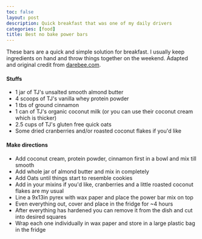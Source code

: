 ```yaml
---
toc: false
layout: post
description: Quick breakfast that was one of my daily drivers
categories: [food]
title: Best no bake power bars
---
```

These bars are a quick and simple solution for breakfast. I usually keep ingredients on hand and throw things together on the weekend. Adapted and original credit from [darebee.com](http://darebee.com/recipes/homemade-no-bake-protein-bars.html).
#### Stuffs
 - 1 jar of TJ's unsalted smooth almond butter
 - 4 scoops of TJ's vanilla whey protein powder
 - 1 tbs of ground cinnamon 
 - 1 can of TJ's organic coconut milk (or you can use their coconut cream which is thicker)
 - 2.5 cups of TJ's gluten free quick oats
 - Some dried cranberries and/or roasted coconut flakes if you'd like

#### Make directions
 - Add coconut cream, protein powder, cinnamon first in a bowl and mix till smooth
 - Add whole jar of almond butter and mix in completely
 - Add Oats until things start to resemble cookies
 - Add in your mixins if you'd like, cranberries and a little roasted coconut flakes are my usual
 -  Line a 9x13in pyrex with wax paper and place the power bar mix on top
 - Even everything out, cover and place in the fridge for ~4 hours
 - After everything has hardened you can remove it from the dish and cut into desired squares
 - Wrap each one individually in wax paper and store in a large plastic bag in the fridge